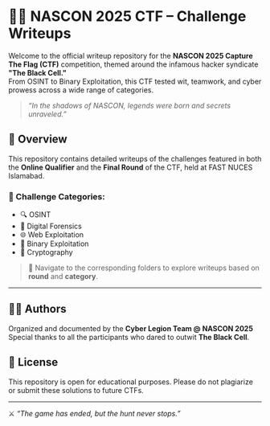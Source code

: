 # 🕵️‍♂️ NASCON 2025 CTF – Challenge Writeups

Welcome to the official writeup repository for the **NASCON 2025 Capture The Flag (CTF)** competition, themed around the infamous hacker syndicate **"The Black Cell."**  
From OSINT to Binary Exploitation, this CTF tested wit, teamwork, and cyber prowess across a wide range of categories.

> _“In the shadows of NASCON, legends were born and secrets unraveled.”_

## 📜 Overview

This repository contains detailed writeups of the challenges featured in both the **Online Qualifier** and the **Final Round** of the CTF, held at FAST NUCES Islamabad.

### 🎯 Challenge Categories:
- 🔍 OSINT
- 🧪 Digital Forensics
- 🌐 Web Exploitation
- 🧠 Binary Exploitation
- 🔐 Cryptography


> 📁 Navigate to the corresponding folders to explore writeups based on **round** and **category**.

---

## 👨‍💻 Authors

Organized and documented by the **Cyber Legion Team @ NASCON 2025**  
Special thanks to all the participants who dared to outwit **The Black Cell**.

## 📝 License

This repository is open for educational purposes. Please do not plagiarize or submit these solutions to future CTFs.

---

⚔️ _“The game has ended, but the hunt never stops.”_
